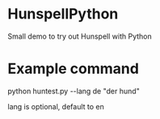 # HunspellPython
Small demo to try out Hunspell with Python

# Example command
python huntest.py --lang de "der hund"

lang is optional, default to en

